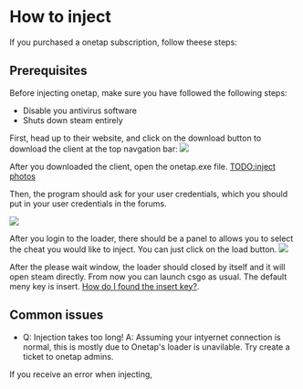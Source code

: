# How to inject

If you purchased a onetap subscription, follow theese steps:

## Prerequisites

Before injecting onetap, make sure you have followed the following steps:

* Disable you antivirus software
* Shuts down steam entirely

First, head up to their website, and click on the download button to download the client at the top navgation bar: ![](https://i.imgur.com/r1Iq0c6.png)

After you downloaded the client, open the onetap.exe file. [TODO:inject photos](how-to-inject.md)

Then, the program should ask for your user credentials, which you should put in your user credentials in the forums. 

![](https://i.imgur.com/bgEqGDX.png)

After you login to the loader, there should be a panel to allows you to select the cheat you would like to inject. You can just click on the load button. ![](https://i.imgur.com/mPckWXR.png)

After the please wait window, the loader should closed by itself and it will open steam directly. From now you can launch csgo as usual. The default meny key is insert. [How do I found the insert key?](https://www.computerhope.com/jargon/i/insertke.htm).

## Common issues

* Q: Injection takes too long!
    A: Assuming your intyernet connection is normal, this is mostly due to Onetap's loader is unavilable. Try create a ticket to onetap admins.

If you receive an error when injecting, 